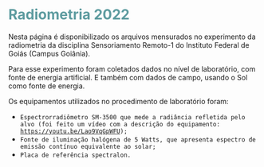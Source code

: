
<h1 style="color: #5e9ca0;">Radiometria 2022</h1>
<p dir="auto">Nesta p&aacute;gina &eacute; disponibilizado os arquivos mensurados no experimento da radiometria da disciplina Sensoriamento Remoto-1 do Instituto Federal de Goi&aacute;s (Campus Goi&acirc;nia).</p>
<p dir="auto">Para esse experimento foram coletados dados no n&iacute;vel de laborat&oacute;rio, com fonte de energia artificial. E tamb&eacute;m com dados de campo, usando o Sol como fonte de energia.</p>
<p dir="auto">Os equipamentos utilizados no procedimento de laborat&oacute;rio foram:</p>
<div class="snippet-clipboard-content position-relative overflow-auto">
<ul>
<li><code class="notranslate">Espectrorradi&ocirc;metro SM-3500 que mede a radi&acirc;ncia refletida pelo alvo (foi feito um v&iacute;deo com a descri&ccedil;&atilde;o do equipamento: <a href="https://youtu.be/Lao9VqGpWFU" target="_blank">https://youtu.be/Lao9VqGpWFU</a>);</code></li>
<li><code class="notranslate">Fonte de ilumina&ccedil;&atilde;o hal&oacute;gena de 5 Watts, que apresenta espectro de emiss&atilde;o cont&iacute;nuo equivalente ao solar;</code></li>
<li><code class="notranslate">Placa de refer&ecirc;ncia spectralon.
</code></li>
</ul>
</div>
<p>&nbsp;</p>
<p><strong>&nbsp;</strong></p>
